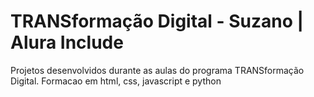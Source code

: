 <h1>  TRANSformação Digital - Suzano | Alura Include </h1>
<p>Projetos desenvolvidos durante as aulas do programa TRANSformação Digital.
Formacao em html, css, javascript e python </p>
